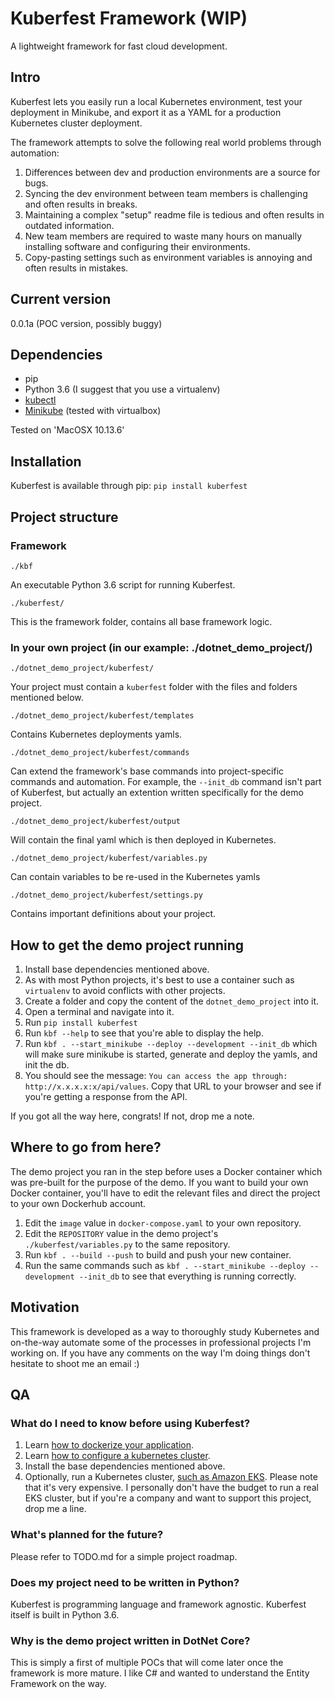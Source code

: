 # Kuberfest Framework (WIP)
A lightweight framework for fast cloud development.

## Intro

Kuberfest lets you easily run a local Kubernetes environment, test your deployment in Minikube, and export it as a YAML for a production Kubernetes cluster deployment.

The framework attempts to solve the following real world problems through automation:
1. Differences between dev and production environments are a source for bugs.
1. Syncing the dev environment between team members is challenging and often results in breaks.
1. Maintaining a complex "setup" readme file is tedious and often results in outdated information.
1. New team members are required to waste many hours on manually installing software and configuring their environments.
1. Copy-pasting settings such as environment variables is annoying and often results in mistakes.

## Current version
0.0.1a (POC version, possibly buggy)

## Dependencies
* pip
* Python 3.6 (I suggest that you use a virtualenv)
* [kubectl](https://kubernetes.io/docs/tasks/tools/install-kubectl/)
* [Minikube](https://kubernetes.io/docs/setup/minikube/) (tested with virtualbox)

Tested on 'MacOSX 10.13.6'

## Installation
Kuberfest is available through pip: `pip install kuberfest`

## Project structure

### Framework
`./kbf`

An executable Python 3.6 script for running Kuberfest.

`./kuberfest/`

This is the framework folder, contains all base framework logic.

### In your own project (in our example: ./dotnet_demo_project/)
`./dotnet_demo_project/kuberfest/`

Your project must contain a `kuberfest` folder with the files and folders mentioned below.

`./dotnet_demo_project/kuberfest/templates`

Contains Kubernetes deployments yamls.

`./dotnet_demo_project/kuberfest/commands`

Can extend the framework's base commands into project-specific commands and automation.
For example, the `--init_db` command isn't part of Kuberfest, but actually an extention written specifically for the demo project.

`./dotnet_demo_project/kuberfest/output`

Will contain the final yaml which is then deployed in Kubernetes.

`./dotnet_demo_project/kuberfest/variables.py`

Can contain variables to be re-used in the Kubernetes yamls

`./dotnet_demo_project/kuberfest/settings.py`

Contains important definitions about your project.

## How to get the demo project running
1. Install base dependencies mentioned above.
1. As with most Python projects, it's best to use a container such as `virtualenv` to avoid conflicts with other projects.
1. Create a folder and copy the content of the `dotnet_demo_project` into it.
1. Open a terminal and navigate into it.
1. Run `pip install kuberfest`
1. Run `kbf --help` to see that you're able to display the help.
1. Run `kbf . --start_minikube --deploy --development --init_db` which will make sure minikube is started, generate and deploy the yamls, and init the db.
1. You should see the message: `You can access the app through: http://x.x.x.x:x/api/values`. Copy that URL to your browser and see if you're getting a response from the API.

If you got all the way here, congrats! If not, drop me a note.

## Where to go from here?
The demo project you ran in the step before uses a Docker container which was pre-built for the purpose of the demo. If you want to build your own Docker container, you'll have to edit the relevant files and direct the project to your own Dockerhub account.

1. Edit the `image` value in `docker-compose.yaml` to your own repository.
1. Edit the `REPOSITORY` value in the demo project's `./kuberfest/variables.py` to the same repository.
1. Run `kbf . --build --push` to build and push your new container.
1. Run the same commands such as `kbf . --start_minikube --deploy --development --init_db` to see that everything is running correctly.

## Motivation
This framework is developed as a way to thoroughly study Kubernetes and on-the-way automate some of the processes in professional projects I'm working on. If you have any comments on the way I'm doing things don't hesitate to shoot me an email :)

## QA
### What do I need to know before using Kuberfest?
1. Learn [how to dockerize your application](https://docs.docker.com/engine/reference/builder/).
1. Learn [how to configure a kubernetes cluster](https://kubernetes.io/docs/concepts/configuration/).
1. Install the base dependencies mentioned above.
1. Optionally, run a Kubernetes cluster, [such as Amazon EKS](https://aws.amazon.com/getting-started/projects/deploy-kubernetes-app-amazon-eks/). Please note that it's very expensive. I personally don't have the budget to run a real EKS cluster, but if you're a company and want to support this project, drop me a line.
 
### What's planned for the future?
Please refer to TODO.md for a simple project roadmap.
 
### Does my project need to be written in Python?
Kuberfest is programming language and framework agnostic. Kuberfest itself is built in Python 3.6.

### Why is the demo project written in DotNet Core?
This is simply a first of multiple POCs that will come later once the framework is more mature. I like C# and wanted to understand the Entity Framework on the way.
